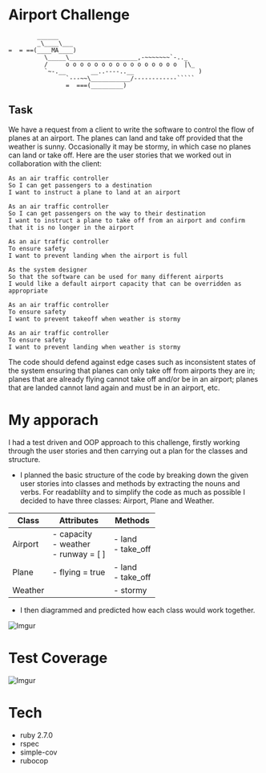 Airport Challenge
=================

```
        ______
        _\____\___
=  = ==(____MA____)
          \_____\___________________,-~~~~~~~`-.._
          /     o o o o o o o o o o o o o o o o  |\_
          `~-.__       __..----..__                  )
                `---~~\___________/------------`````
                =  ===(_________)

```

Task
-----

We have a request from a client to write the software to control the flow of planes at an airport. The planes can land and take off provided that the weather is sunny. Occasionally it may be stormy, in which case no planes can land or take off.  Here are the user stories that we worked out in collaboration with the client:

```
As an air traffic controller 
So I can get passengers to a destination 
I want to instruct a plane to land at an airport
```
```
As an air traffic controller 
So I can get passengers on the way to their destination 
I want to instruct a plane to take off from an airport and confirm that it is no longer in the airport
```
```
As an air traffic controller 
To ensure safety 
I want to prevent landing when the airport is full 
```
```
As the system designer
So that the software can be used for many different airports
I would like a default airport capacity that can be overridden as appropriate
```
```
As an air traffic controller 
To ensure safety 
I want to prevent takeoff when weather is stormy 
```
```
As an air traffic controller 
To ensure safety 
I want to prevent landing when weather is stormy 
```

The code should defend against edge cases such as inconsistent states of the system ensuring that planes can only take off from airports they are in; planes that are already flying cannot take off and/or be in an airport; planes that are landed cannot land again and must be in an airport, etc.

# My apporach
I had a test driven and OOP approach to this challenge, firstly working through the user stories and then carrying out a plan for the classes and structure.

- I planned the basic structure of the code by breaking down the given user stories into classes and methods by extracting the nouns and verbs. For readablilty and to simplify the code as much as possible I decided to have three classes: Airport, Plane and Weather.

| Class   | Attributes                              | Methods                   |
|---------|-----------------------------------------|---------------------------|
| Airport |- capacity<br>- weather<br>- runway = [ ] | - land<br>- take_off      |
| Plane   | - flying = true                         | - land<br>- take_off |
| Weather |                   | - stormy                  |           |  

- I then diagrammed and predicted how each class would work together. 

![Imgur](https://imgur.com/yQCXdVo.png)

# Test Coverage
![Imgur](https://imgur.com/jdVwlsC.png)

# Tech
- ruby 2.7.0
- rspec
- simple-cov
- rubocop

